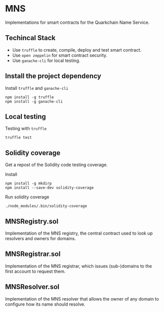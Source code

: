 # MNS

Implementations for smart contracts for the Quarkchain Name Service.

## Techincal Stack
- Use `truffle` to create, compile, deploy and test smart contract.
- Use `open zeppelin` for smart contract security.
- Use `ganache-cli` for local testing.

## Install the project dependency

Install `truffle` and `ganache-cli`
```
npm install -g truffle
npm install -g ganache-cli
```

## Local testing

Testing with `truffle`
```
truffle test
```

## Solidity coverage

Get a repost of the Solidity code testing coverage.

Install
```
npm install -g mkdirp
npm install --save-dev solidity-coverage
```

Run solidity coverage
```
./node_modules/.bin/solidity-coverage
```

## MNSRegistry.sol
Implementation of the MNS registry, the central contract used to look up resolvers and owners for domains.

## MNSRegistrar.sol
Implementation of the MNS registrar, which issues (sub-)domains to the first account to request them.

## MNSResolver.sol
Implementation of the MNS resolver that allows the owner of any domain to configure how its name should resolve.


